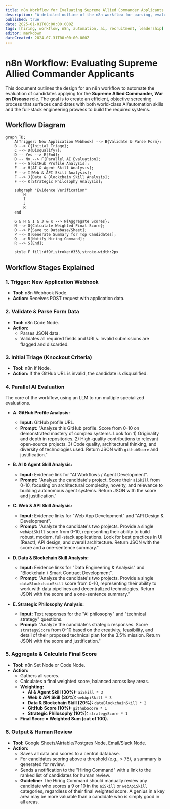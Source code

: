 ```yaml
---
title: n8n Workflow for Evaluating Supreme Allied Commander Applicants
description: "A detailed outline of the n8n workflow for parsing, evaluating, and ranking applications for the Supreme Allied Commander, War on Disease."
published: true
date: 2025-01-01T00:00:00.000Z
tags: [hiring, workflow, n8n, automation, ai, recruitment, leadership]
editor: markdown
dateCreated: 2024-07-31T00:00:00.000Z
---
```


# n8n Workflow: Evaluating Supreme Allied Commander Applicants

This document outlines the design for an n8n workflow to automate the evaluation of candidates applying for the **Supreme Allied Commander, War on Disease** role. The goal is to create an efficient, objective screening process that surfaces candidates with both world-class AI/automation skills and the full-stack engineering prowess to build the required systems.

## Workflow Diagram

```mermaid
graph TD;
    A[Trigger: New Application Webhook] --> B{Validate & Parse Form};
    B --> C{Initial Triage};
    C --> D{Disqualify?};
    D -- Yes --> E[End];
    D -- No --> F[Parallel AI Evaluation];
    F --> G[GitHub Profile Analysis];
    F --> H[AI & Agent Skill Analysis];
    F --> I[Web & API Skill Analysis];
    F --> J[Data & Blockchain Skill Analysis];
    F --> K[Strategic Philosophy Analysis];

    subgraph "Evidence Verification"
        H
        I
        J
        K
    end

    G & H & I & J & K --> N{Aggregate Scores};
    N --> O{Calculate Weighted Final Score};
    O --> P[Save to Database/Sheet];
    P --> Q[Generate Summary for Top Candidates];
    Q --> R[Notify Hiring Command];
    R --> S[End];

    style F fill:#f9f,stroke:#333,stroke-width:2px
```

## Workflow Stages Explained

### 1. Trigger: New Application Webhook

- **Tool:** n8n Webhook Node.
- **Action:** Receives POST request with application data.

### 2. Validate & Parse Form Data

- **Tool:** n8n Code Node.
- **Action:**
  - Parses JSON data.
  - Validates all required fields and URLs. Invalid submissions are flagged and discarded.

### 3. Initial Triage (Knockout Criteria)

- **Tool:** n8n If Node.
- **Action:** If the GitHub URL is invalid, the candidate is disqualified.

### 4. Parallel AI Evaluation

The core of the workflow, using an LLM to run multiple specialized evaluations.

- **A. GitHub Profile Analysis:**
  - **Input:** GitHub profile URL.
  - **Prompt:** "Analyze this GitHub profile. Score from 0-10 on demonstrated mastery of complex systems. Look for: 1) Originality and depth in repositories. 2) High-quality contributions to relevant open-source projects. 3) Code quality, architectural thinking, and diversity of technologies used. Return JSON with `githubScore` and justification."

- **B. AI & Agent Skill Analysis:**
  - **Input:** Evidence link for "AI Workflows / Agent Development".
  - **Prompt:** "Analyze the candidate's project. Score their `aiSkill` from 0-10, focusing on architectural complexity, novelty, and relevance to building autonomous agent systems. Return JSON with the score and justification."

- **C. Web & API Skill Analysis:**
  - **Input:** Evidence links for "Web App Development" and "API Design & Development".
  - **Prompt:** "Analyze the candidate's two projects. Provide a single `webApiSkill` score from 0-10, representing their ability to build robust, modern, full-stack applications. Look for best practices in UI (React), API design, and overall architecture. Return JSON with the score and a one-sentence summary."

- **D. Data & Blockchain Skill Analysis:**
  - **Input:** Evidence links for "Data Engineering & Analysis" and "Blockchain / Smart Contract Development".
  - **Prompt:** "Analyze the candidate's two projects. Provide a single `dataBlockchainSkill` score from 0-10, representing their ability to work with data pipelines and decentralized technologies. Return JSON with the score and a one-sentence summary."

- **E. Strategic Philosophy Analysis:**
  - **Input:** Text responses for the "AI philosophy" and "technical strategy" questions.
  - **Prompt:** "Analyze the candidate's strategic responses. Score `strategyScore` from 0-10 based on the creativity, feasibility, and detail of their proposed technical plan for the 3.5% mission. Return JSON with the score and justification."

### 5. Aggregate & Calculate Final Score

- **Tool:** n8n Set Node or Code Node.
- **Action:**
  - Gathers all scores.
  - Calculates a final weighted score, balanced across key areas.
  - **Weighting:**
    - **AI & Agent Skill (30%):** `aiSkill * 3`
    - **Web & API Skill (30%):** `webApiSkill * 3`
    - **Data & Blockchain Skill (20%):** `dataBlockchainSkill * 2`
    - **GitHub Score (10%):** `githubScore * 1`
    - **Strategic Philosophy (10%):** `strategyScore * 1`
  - **Final Score = Weighted Sum (out of 100).**

### 6. Output & Human Review

- **Tool:** Google Sheets/Airtable/Postgres Node, Email/Slack Node.
- **Action:**
  - Saves all data and scores to a central database.
  - For candidates scoring above a threshold (e.g., > 75), a summary is generated for review.
  - Sends a notification to the "Hiring Command" with a link to the ranked list of candidates for human review.
  - **Guideline:** The Hiring Command should manually review any candidate who scores a 9 or 10 in the `aiSkill` or `webApiSkill` categories, regardless of their final weighted score. A genius in a key area may be more valuable than a candidate who is simply good in all areas.
